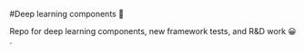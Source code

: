 #Deep learning components :robot:

Repo for deep learning components, new framework tests, and R&D work :grinning: .
